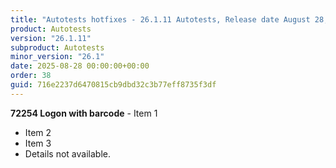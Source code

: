 ```yaml
---
title: "Autotests hotfixes - 26.1.11 Autotests, Release date August 28, 2025 - Hotfixes"
product: Autotests
version: "26.1.11"
subproduct: Autotests
minor_version: "26.1"
date: 2025-08-28 00:00:00+00:00
order: 38
guid: 716e2237d6470815cb9dbd32c3b77eff8735f3df
---
```


**72254 Logon with barcode** - Item 1- Item 2- Item 3- Details not available.
